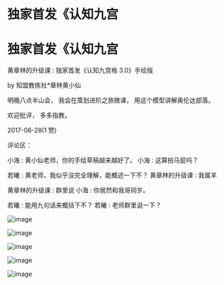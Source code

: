 # 独家首发《认知九宫

# 独家首发《认知九宫

黄章林的升级课 : 独家首发《认知九宫格 3.0》手绘版

by 知盟教练社*章林黄小仙

明晚八点半山会， 我会在策划进阶之旅微课， 用这个模型讲解奥伦达部落。

欢迎批评， 多多指教。

2017-06-28(1 赞)

评论区：

小海 : 黄小仙老师，你的手绘草稿越来越好了。 小海 : 这算拍马屁吗？

若曦 : 黄老师，我似乎没完全理解，能概述一下不？ 黄章林的升级课 : 我属羊

黄章林的升级课 : 群里说 小海 : 你居然和我哥同岁。

若曦 : 能用九句话来概括下不？ 若曦 : 老师群里说一下？

![image](img/Image_410.png)

![image](img/Image_411.png)

![image](img/Image_412.png)

![image](img/Image_413.png)

![image](img/Image_414.png)